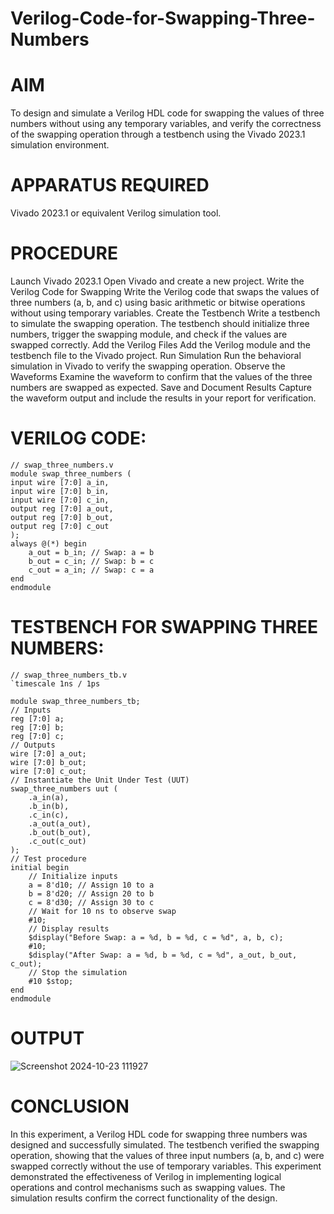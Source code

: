 # Verilog-Code-for-Swapping-Three-Numbers
# AIM
To design and simulate a Verilog HDL code for swapping the values of three numbers without using any temporary variables, and verify the correctness of the swapping operation through a testbench using the Vivado 2023.1 simulation environment.

# APPARATUS REQUIRED
Vivado 2023.1 or equivalent Verilog simulation tool.

# PROCEDURE
Launch Vivado 2023.1
Open Vivado and create a new project.
Write the Verilog Code for Swapping
Write the Verilog code that swaps the values of three numbers (a, b, and c) using basic arithmetic or bitwise operations without using temporary variables.
Create the Testbench
Write a testbench to simulate the swapping operation. The testbench should initialize three numbers, trigger the swapping module, and check if the values are swapped correctly.
Add the Verilog Files
Add the Verilog module and the testbench file to the Vivado project.
Run Simulation
Run the behavioral simulation in Vivado to verify the swapping operation.
Observe the Waveforms
Examine the waveform to confirm that the values of the three numbers are swapped as expected.
Save and Document Results
Capture the waveform output and include the results in your report for verification.

# VERILOG CODE:
    // swap_three_numbers.v
    module swap_three_numbers (
    input wire [7:0] a_in,
    input wire [7:0] b_in,
    input wire [7:0] c_in,
    output reg [7:0] a_out,
    output reg [7:0] b_out,
    output reg [7:0] c_out
    );
    always @(*) begin
        a_out = b_in; // Swap: a = b
        b_out = c_in; // Swap: b = c
        c_out = a_in; // Swap: c = a
    end
    endmodule

# TESTBENCH FOR SWAPPING THREE NUMBERS:
    // swap_three_numbers_tb.v
    `timescale 1ns / 1ps

    module swap_three_numbers_tb;
    // Inputs
    reg [7:0] a;
    reg [7:0] b;
    reg [7:0] c;
    // Outputs
    wire [7:0] a_out;
    wire [7:0] b_out;
    wire [7:0] c_out;
    // Instantiate the Unit Under Test (UUT)
    swap_three_numbers uut (
        .a_in(a),
        .b_in(b),
        .c_in(c),
        .a_out(a_out),
        .b_out(b_out),
        .c_out(c_out)
    );
    // Test procedure
    initial begin
        // Initialize inputs
        a = 8'd10; // Assign 10 to a
        b = 8'd20; // Assign 20 to b
        c = 8'd30; // Assign 30 to c
        // Wait for 10 ns to observe swap
        #10;
        // Display results
        $display("Before Swap: a = %d, b = %d, c = %d", a, b, c);
        #10;
        $display("After Swap: a = %d, b = %d, c = %d", a_out, b_out, c_out);
        // Stop the simulation
        #10 $stop;
    end
    endmodule

# OUTPUT
![Screenshot 2024-10-23 111927](https://github.com/user-attachments/assets/bad32947-aa73-48a8-b6a6-63baefbc34bc)

# CONCLUSION
In this experiment, a Verilog HDL code for swapping three numbers was designed and successfully simulated. The testbench verified the swapping operation, showing that the values of three input numbers (a, b, and c) were swapped correctly without the use of temporary variables. This experiment demonstrated the effectiveness of Verilog in implementing logical operations and control mechanisms such as swapping values. The simulation results confirm the correct functionality of the design.
